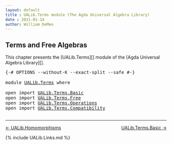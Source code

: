 ```yaml
---
layout: default
title : UALib.Terms module (The Agda Universal Algebra Library)
date : 2021-01-14
author: William DeMeo
---
```


## <a id="terms-and-free-algebras">Terms and Free Algebras</a>

This chapter presents the [UALib.Terms][] module of the [Agda Universal Algebra Library][].

<pre class="Agda">
<a id="300" class="Symbol">{-#</a> <a id="304" class="Keyword">OPTIONS</a> <a id="312" class="Pragma">--without-K</a> <a id="324" class="Pragma">--exact-split</a> <a id="338" class="Pragma">--safe</a> <a id="345" class="Symbol">#-}</a>

<a id="350" class="Keyword">module</a> <a id="357" href="UALib.Terms.html" class="Module">UALib.Terms</a> <a id="369" class="Keyword">where</a>

<a id="376" class="Keyword">open</a> <a id="381" class="Keyword">import</a> <a id="388" href="UALib.Terms.Basic.html" class="Module">UALib.Terms.Basic</a>
<a id="406" class="Keyword">open</a> <a id="411" class="Keyword">import</a> <a id="418" href="UALib.Terms.Free.html" class="Module">UALib.Terms.Free</a>
<a id="435" class="Keyword">open</a> <a id="440" class="Keyword">import</a> <a id="447" href="UALib.Terms.Operations.html" class="Module">UALib.Terms.Operations</a>
<a id="470" class="Keyword">open</a> <a id="475" class="Keyword">import</a> <a id="482" href="UALib.Terms.Compatibility.html" class="Module">UALib.Terms.Compatibility</a>

</pre>

-------------------------------------

[← UALib.Homomorphisms](UALib.Homomorphisms.html)
<span style="float:right;">[UALib.Terms.Basic →](UALib.Terms.Basic.html)</span>

{% include UALib.Links.md %}
